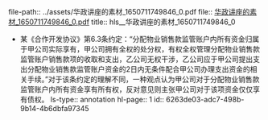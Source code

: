 file-path:: ../assets/华政讲座的素材_1650711749846_0.pdf
file:: [华政讲座的素材_1650711749846_0.pdf](../assets/华政讲座的素材_1650711749846_0.pdf)
title:: hls__华政讲座的素材_1650711749846_0

- 某《合作开发协议》第6.3条约定：“分配物业销售款监管账户内所有资金归属于甲公司实际享有，甲公司拥有全权的处分权，有权全权管理分配物业销售款监管账户销售款项的收取和支出，乙公司无权干涉，乙公司应于甲公司提出支出分配物业销售款监管账户资金的2日内无条件配合甲公司办理支出资金的相关手续。”对于该条约定的理解不同，一种观点认为甲公司对于分配物业销售款监管账户内所有资金享有所有权，反对意见则主张甲公司对于该项资金仅仅享有债权。
  ls-type:: annotation
  hl-page:: 1
  id:: 6263de03-adc7-498b-9b14-4b6dbfa97345